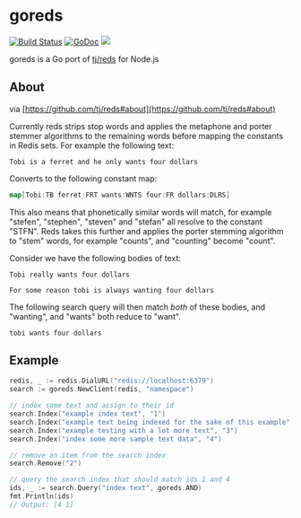 # goreds

[![Build Status](https://travis-ci.org/blainsmith/goreds.svg?branch=master)](https://travis-ci.org/blainsmith/goreds)
[![GoDoc](https://godoc.org/github.com/blainsmith/goreds?status.svg)](https://godoc.org/github.com/blainsmith/goreds)
![](https://img.shields.io/badge/license-MIT-blue.svg)

goreds is a Go port of [tj/reds](http://github.com/tj/reds) for Node.js

## About

via [https://github.com/tj/reds#about](https://github.com/tj/reds#about)

Currently reds strips stop words and applies the metaphone and porter stemmer algorithms to the remaining words before mapping the constants in Redis sets. For example the following text:

    Tobi is a ferret and he only wants four dollars

Converts to the following constant map:

```go
map[Tobi:TB ferret:FRT wants:WNTS four:FR dollars:DLRS]
```

This also means that phonetically similar words will match, for example "stefen", "stephen", "steven" and "stefan" all resolve to the constant "STFN". Reds takes this further and applies the porter stemming algorithm to "stem" words, for example "counts", and "counting" become "count".

Consider we have the following bodies of text:

    Tobi really wants four dollars

    For some reason tobi is always wanting four dollars

The following search query will then match _both_ of these bodies, and "wanting", and "wants" both reduce to "want".

    tobi wants four dollars

## Example

```go
redis, _ := redis.DialURL("redis://localhost:6379")
search := goreds.NewClient(redis, "namespace")

// index some text and assign to their id
search.Index("example index text", "1")
search.Index("example text being indexed for the sake of this example", "2")
search.Index("example testing with a lot more text", "3")
search.Index("index some more sample text data", "4")

// remove an item from the search index
search.Remove("2")

// query the search index that should match ids 1 and 4
ids, _ := search.Query("index text", goreds.AND)
fmt.Println(ids)
// Output: [4 1]
```
